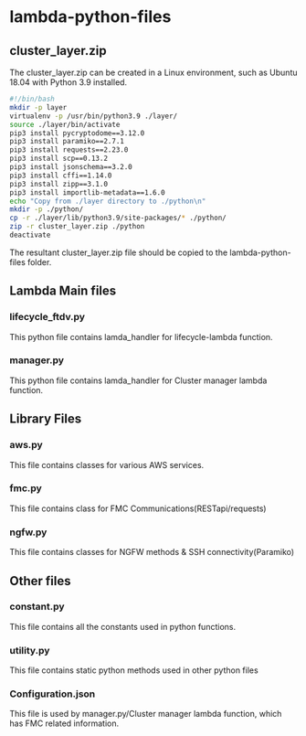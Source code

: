 # lambda-python-files

## cluster_layer.zip 
The cluster_layer.zip can be created in a Linux environment, such as Ubuntu 18.04 with Python 3.9 installed. <br>

```bash
#!/bin/bash
mkdir -p layer
virtualenv -p /usr/bin/python3.9 ./layer/
source ./layer/bin/activate
pip3 install pycryptodome==3.12.0
pip3 install paramiko==2.7.1
pip3 install requests==2.23.0
pip3 install scp==0.13.2
pip3 install jsonschema==3.2.0
pip3 install cffi==1.14.0
pip3 install zipp==3.1.0
pip3 install importlib-metadata==1.6.0
echo "Copy from ./layer directory to ./python\n"
mkdir -p ./python/
cp -r ./layer/lib/python3.9/site-packages/* ./python/
zip -r cluster_layer.zip ./python
deactivate
```
The resultant cluster_layer.zip file should be copied to the lambda-python-files folder. <br>

## Lambda Main files 
### lifecycle_ftdv.py 

This python file contains lamda_handler for lifecycle-lambda function. 

### manager.py

This python file contains lamda_handler for Cluster manager lambda function.

## Library Files 

### aws.py 
This file contains classes for various AWS services. <br>

### fmc.py
This file contains class for FMC Communications(RESTapi/requests) <br>

### ngfw.py
This file contains classes for NGFW methods & SSH connectivity(Paramiko) <br>

## Other files
### constant.py 
This file contains all the constants used in python functions. 

### utility.py
This file contains static python methods used in other python files

### Configuration.json 
This file is used by manager.py/Cluster manager lambda function, which has FMC related information. <br>

